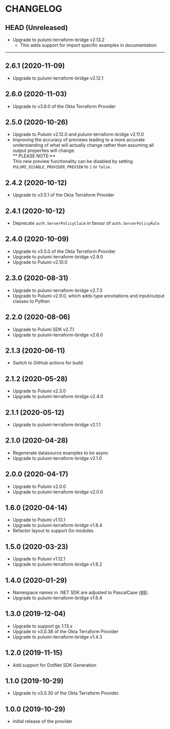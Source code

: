 CHANGELOG
=========

## HEAD (Unreleased)
* Upgrade to pulumi-terraform-bridge v2.13.2  
  * This adds support for import specific examples in documentation

---

## 2.6.1 (2020-11-09)
* Upgrade to pulumi-terraform-bridge v2.12.1

## 2.6.0 (2020-11-03)
* Upgrade to v3.6.0 of the Okta Terraform Provider

## 2.5.0 (2020-10-26)
* Upgrade to Pulumi v2.12.0 and pulumi-terraform-bridge v2.11.0
* Improving the accuracy of previews leading to a more accurate understanding of what will actually change rather than assuming all output properties will change.  
  ** PLEASE NOTE:**  
  This new preview functionality can be disabled by setting `PULUMI_DISABLE_PROVIDER_PREVIEW` to `1` or `false`.

## 2.4.2 (2020-10-12)
* Upgrade to v3.5.1 of the Okta Terraform Provider

## 2.4.1 (2020-10-12)
* Deprecate `auth.ServerPolicyClaim` in favour of `auth.ServerPolicyRule`

## 2.4.0 (2020-10-09)
* Upgrade to v3.5.0 of the Okta Terraform Provider
* Upgrade to pulumi-terraform-bridge v2.8.0
* Upgrade to Pulumi v2.10.0

## 2.3.0 (2020-08-31)
* Upgrade to pulumi-terraform-bridge v2.7.3
* Upgrade to Pulumi v2.9.0, which adds type annotations and input/output classes to Python

## 2.2.0 (2020-08-06)
* Upgrade to Pulumi SDK v2.7.1
* Upgrade to pulumi-terraform-bridge v2.6.0

## 2.1.3 (2020-06-11)
* Switch to GitHub actions for build

## 2.1.2 (2020-05-28)
* Upgrade to Pulumi v2.3.0
* Upgrade to pulumi-terraform-bridge v2.4.0

## 2.1.1 (2020-05-12)
* Upgrade to pulumi-terraform-bridge v2.1.1

## 2.1.0 (2020-04-28)
* Regenerate datasource examples to be async
* Upgrade to pulumi-terraform-bridge v2.1.0

## 2.0.0 (2020-04-17)
* Upgrade to Pulumi v2.0.0
* Upgrade to pulumi-terraform-bridge v2.0.0

## 1.6.0 (2020-04-14)
* Upgrade to Pulumi v1.13.1
* Upgrade to pulumi-terraform-bridge v1.8.4
* Refactor layout to support Go modules

## 1.5.0 (2020-03-23)
* Upgrade to Pulumi v1.12.1
* Upgrade to pulumi-terraform-bridge v1.8.2

## 1.4.0 (2020-01-29)
* Namespace names in .NET SDK are adjusted to PascalCase
([#8](https://github.com/pulumi/pulumi-okta/pull/8)).
* Upgrade to pulumi-terraform-bridge v1.6.4

## 1.3.0 (2019-12-04)
* Upgrade to support go 1.13.x
* Upgrade to v3.0.38 of the Okta Terraform Provider
* Upgrade to pulumi-terraform-bridge v1.4.3

## 1.2.0 (2019-11-15)
* Add support for DotNet SDK Generation

## 1.1.0 (2019-10-29)
* Upgrade to v3.0.30 of the Okta Terraform Provider.

## 1.0.0 (2019-10-29)
* Initial release of the provider
